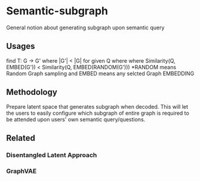 # Semantic-subgraph
General notion about generating subgraph upon semantic query

## Usages
find T: G -> G' where |G'| < |G| for given Q where where Similarity(Q, EMBED(G')) < Similarity(Q, EMBED(RANDOM(G')))
*RANDOM means Random Graph sampling and EMBED means any selcted Graph EMBEDDING

## Methodology
Prepare latent space that generates subgraph when decoded. This will let the users to easily configure which subgraph of entire graph is required to be attended upon users' own semantic query/questions.

## Related
### Disentangled Latent Approach
### GraphVAE
